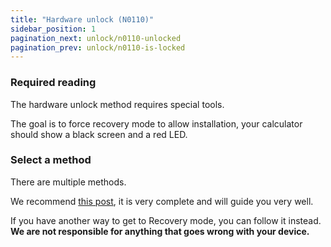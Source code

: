 ```yaml
---
title: "Hardware unlock (N0110)"
sidebar_position: 1
pagination_next: unlock/n0110-unlocked
pagination_prev: unlock/n0110-is-locked
---
```


### Required reading

The hardware unlock method requires special tools.

The goal is to force recovery mode to allow installation, your calculator should show a black screen and a red LED.

### Select a method

There are multiple methods.

We recommend [this post](https://tiplanet.org/forum/viewtopic.php?f=113&t=25191&p=263495), it is very complete and will guide you very well.

If you have another way to get to Recovery mode, you can follow it instead.<br/>**We are not responsible for anything that goes wrong with your device.**

